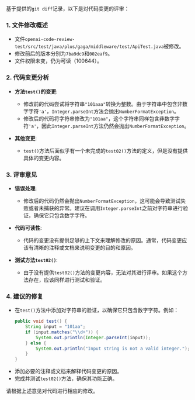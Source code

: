 基于提供的`git diff`记录，以下是对代码变更的评审：

### 1. 文件修改概述
- 文件`openai-code-review-test/src/test/java/plus/gaga/middleware/test/ApiTest.java`被修改。
- 修改前后的版本分别为`7ba9dc9`和`002eaf9`。
- 文件权限未变，仍为可读（100644）。

### 2. 代码变更分析
- **方法`test()`的变更**:
  - 修改前的代码尝试将字符串`"101aaa"`转换为整数。由于字符串中包含非数字字符`'a'`，`Integer.parseInt`方法会抛出`NumberFormatException`。
  - 修改后的代码将字符串修改为`"101aa"`，这个字符串同样包含非数字字符`'a'`，因此`Integer.parseInt`方法仍然会抛出`NumberFormatException`。
  
- **其他变更**:
  - `test()`方法后面似乎有一个未完成的`test02()`方法的定义，但是没有提供具体的变更内容。

### 3. 评审意见
- **错误处理**:
  - 修改后的代码仍然会抛出`NumberFormatException`，这可能会导致测试失败或者未捕获的异常。建议在调用`Integer.parseInt`之前对字符串进行验证，确保它只包含数字字符。
  
- **代码可读性**:
  - 代码的变更没有提供足够的上下文来理解修改的原因。通常，代码变更应该有清晰的注释或文档来说明变更的目的和原因。
  
- **测试方法`test02()`**:
  - 由于没有提供`test02()`方法的变更内容，无法对其进行评审。如果这个方法存在，应该同样进行测试和验证。

### 4. 建议的修复
- 在`test()`方法中添加对字符串的验证，以确保它只包含数字字符。例如：
  ```java
  public void test() {
      String input = "101aa";
      if (input.matches("\\d+")) {
          System.out.println(Integer.parseInt(input));
      } else {
          System.out.println("Input string is not a valid integer.");
      }
  }
  ```
- 添加必要的注释或文档来解释代码变更的原因。
- 完成并测试`test02()`方法，确保其功能正确。

请根据上述意见对代码进行相应的修改。